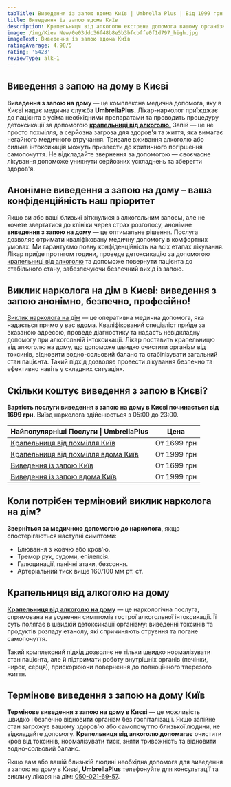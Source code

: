 ```yaml
---
tabTitle: Виведення із запою вдома Київ | Umbrella Plus | Від 1999 грн
title: Виведення із запою вдома Київ
description: Крапельниця від алкоголю екстрена допомога вашому організму
image: /img/Kiev New/0e03ddc36f48b8e5b3bfcbffe0f1d797_high.jpg
imageText: Виведення із запою вдома Київ
ratingAvarage: 4.98/5
rating: '5423'
reviewType: alk-1
---
```


## Виведення з запою на дому в Києві

**Виведення з запою на дому** — це комплексна медична допомога, яку в Києві надає медична служба **UmbrellaPlus.** Лікар-нарколог приїжджає до пацієнта з усіма необхідними препаратами та проводить процедуру детоксикації за допомогою **[крапельниці від алкоголю.](https://umbrella-plus.com.ua/uk/kiev/kapelnica_ot_alkogola_kiev/)** Запій — це не просто похмілля, а серйозна загроза для здоров'я та життя, яка вимагає негайного медичного втручання. Тривале вживання алкоголю або сильна інтоксикація можуть призвести до критичного погіршення самопочуття. Не відкладайте звернення за допомогою — своєчасне лікування допоможе уникнути серйозних ускладнень та зберегти здоров'я.

## Анонімне виведення з запою на дому – ваша конфіденційність наш пріоритет

Якщо ви або ваші близькі зіткнулися з алкогольним запоєм, але не хочете звертатися до клініки через страх розголосу, анонімне **виведення з запою на дому** — це оптимальне рішення. Послуга дозволяє отримати кваліфіковану медичну допомогу в комфортних умовах. Ми гарантуємо повну конфіденційність на всіх етапах лікування. Лікар приїде протягом години, проведе детоксикацію за допомогою [крапельниці від алкоголю](https://umbrella-plus.com.ua/uk/kiev/kapelnica_ot_alkogola_kiev/) та допоможе повернути пацієнта до стабільного стану, забезпечуючи безпечний вихід із запою.

## Виклик нарколога на дім в Києві: виведення з запою анонімно, безпечно, професійно!

[Виклик нарколога на дім](https://umbrella-plus.com.ua/uk/kiev/kapelnica_ot_alkogola_na_dom_kiev/) — це оперативна медична допомога, яка надається прямо у вас вдома. Кваліфікований спеціаліст приїде за вказаною адресою, проведе діагностику та надасть невідкладну допомогу при алкогольній інтоксикації. Лікар поставить крапельницю від алкоголю на дому, що допоможе швидко очистити організм від токсинів, відновити водно-сольовий баланс та стабілізувати загальний стан пацієнта. Такий підхід дозволяє провести лікування безпечно та ефективно навіть у складних ситуаціях.

## Скільки коштує виведення з запою в Києві?

**Вартість послуги виведення з запою на дому в Києві починається від 1699 грн.** Виїзд нарколога здійснюється з 05:00 до 23:00.

| Найпопулярніші Послуги \| UmbrellaPlus                                                                         | Цена        |
| -------------------------------------------------------------------------------------------------------------- | ----------- |
| [Крапельниця від похмілля Київ](https://umbrella-plus.com.ua/uk/kiev/kapelnica_ot_alkogola_kiev/)              | От 1699 грн |
| [Крапельниця від похмілля вдома Київ](https://umbrella-plus.com.ua/uk/kiev/Kapelnica_ot_alkogola_na_domy_kiev) | От 1999 грн |
| [Виведення із запою Київ](https://umbrella-plus.com.ua/uk/kiev/Vivod-iz-zapoia-kiev)                           | От 1699 грн |
| [Виведення із запою вдома Київ](https://umbrella-plus.com.ua/uk/kiev/vivod-iz-zapoia-na-domy-kiev-ua/)         | От 1999 грн |

## Коли потрібен терміновий виклик нарколога на дім?

**Зверніться за медичною допомогою до нарколога**, якщо спостерігаються наступні симптоми:

* Блювання з жовчю або кров'ю.
* Тремор рук, судоми, епілепсія.
* Галюцинації, панічні атаки, безсоння.
* Артеріальний тиск вище 160/100 мм рт. ст.

## Крапельниця від алкоголю на дому

**[Крапельниця від алкоголю на дому](https://umbrella-plus.com.ua/uk/kiev/kapelnica_ot_alkogola_na_dom_kiev/)** — це наркологічна послуга, спрямована на усунення симптомів гострої алкогольної інтоксикації. Її суть полягає в швидкій детоксикації організму: виведенні токсинів та продуктів розпаду етанолу, які спричиняють отруєння та погане самопочуття.

Такий комплексний підхід дозволяє не тільки швидко нормалізувати стан пацієнта, але й підтримати роботу внутрішніх органів (печінки, нирок, серця), прискорюючи повернення до повноцінного тверезого життя.

## Термінове виведення з запою на дому Київ

**Термінове виведення з запою на дому в Києві** — це можливість швидко і безпечно відновити організм без госпіталізації. Якщо запійне стан загрожує вашому здоров'ю або самопочуттю близької людини, не відкладайте допомогу. **Крапельниця від алкоголю допомагає** очистити кров від токсинів, нормалізувати тиск, зняти тривожність та відновити водно-сольовий баланс.

Якщо вам або вашій близькій людині необхідна допомога для виведення з запою на дому в Києві, **UmbrellaPlus** телефонуйте для консультації та виклику лікаря на дім: [050-021-69-57](tel:0500216957).
